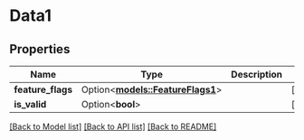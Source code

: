 # Data1

## Properties

Name | Type | Description | Notes
------------ | ------------- | ------------- | -------------
**feature_flags** | Option<[**models::FeatureFlags1**](FeatureFlags_1.md)> |  | [optional]
**is_valid** | Option<**bool**> |  | [optional]

[[Back to Model list]](../README.md#documentation-for-models) [[Back to API list]](../README.md#documentation-for-api-endpoints) [[Back to README]](../README.md)



